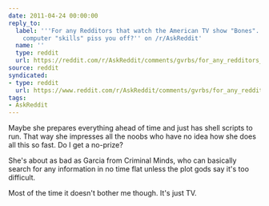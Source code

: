 ```yaml
---
date: 2011-04-24 00:00:00
reply_to:
  label: '''For any Redditors that watch the American TV show "Bones". Do Angela''s
    computer "skills" piss you off?'' on /r/AskReddit'
  name: ''
  type: reddit
  url: https://reddit.com/r/AskReddit/comments/gvrbs/for_any_redditors_that_watch_the_american_tv_show/
source: reddit
syndicated:
- type: reddit
  url: https://www.reddit.com/r/AskReddit/comments/gvrbs/for_any_redditors_that_watch_the_american_tv_show/c1qmlfx/
tags:
- AskReddit
---
```


Maybe she prepares everything ahead of time and just has shell scripts to run. That way she impresses all the noobs who have no idea how she does all this so fast. Do I get a no-prize?

She's about as bad as Garcia from Criminal Minds, who can basically search for any information in no time flat unless the plot gods say it's too difficult.

Most of the time it doesn't bother me though. It's just TV.